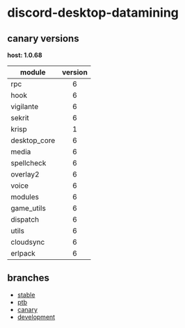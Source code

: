 # discord-desktop-datamining

## canary versions

**host: 1.0.68**

| module | version |
| ------ | :-----: |
| rpc | 6 |
| hook | 6 |
| vigilante | 6 |
| sekrit | 6 |
| krisp | 1 |
| desktop_core | 6 |
| media | 6 |
| spellcheck | 6 |
| overlay2 | 6 |
| voice | 6 |
| modules | 6 |
| game_utils | 6 |
| dispatch | 6 |
| utils | 6 |
| cloudsync | 6 |
| erlpack | 6 |

## branches

- [stable](https://github.com/OpenAsar/discord-desktop-datamining/tree/stable)
- [ptb](https://github.com/OpenAsar/discord-desktop-datamining/tree/ptb)
- [canary](https://github.com/OpenAsar/discord-desktop-datamining/tree/canary)
- [development](https://github.com/OpenAsar/discord-desktop-datamining/tree/development)